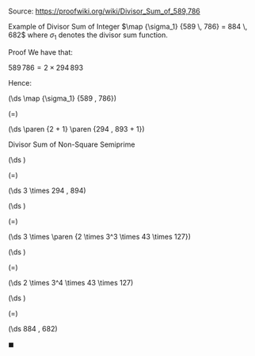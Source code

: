 # 

Source: https://proofwiki.org/wiki/Divisor_Sum_of_589,786

Example of Divisor Sum of Integer
$\map {\sigma_1} {589 \, 786} = 884 \, 682$
where $\sigma_1$ denotes the divisor sum function.


Proof
We have that:

$589 \, 786 = 2 \times 294 \, 893$

Hence:














\(\ds \map {\sigma_1} {589 \, 786}\)

\(=\)







\(\ds \paren {2 + 1} \paren {294 \, 893 + 1}\)





Divisor Sum of Non-Square Semiprime














\(\ds \)

\(=\)







\(\ds 3 \times 294 \, 894\)




















\(\ds \)

\(=\)







\(\ds 3 \times \paren {2 \times 3^3 \times 43 \times 127}\)




















\(\ds \)

\(=\)







\(\ds 2 \times 3^4 \times 43 \times 127\)




















\(\ds \)

\(=\)







\(\ds 884 \, 682\)









$\blacksquare$





